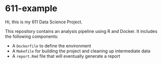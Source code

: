 # 611-example
Hi, this is my 611 Data Science Project. 

This repository contains an analysis pipeline using R and Docker. It includes the following components:
- A `Dockerfile` to define the environment
- A `Makefile` for building the project and cleaning up intermediate data
- A `report.Rmd` file that will eventually generate a report